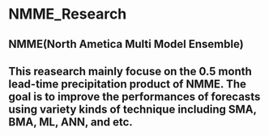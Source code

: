 # NMME_Research

## NMME(North Ametica Multi Model Ensemble)
## This reasearch mainly focuse on the 0.5 month lead-time precipitation product of NMME. The goal is to improve the performances of forecasts using variety kinds of technique including SMA, BMA, ML, ANN, and etc.
